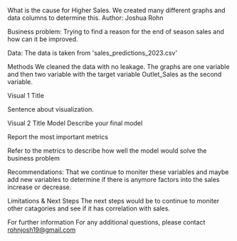 What is the cause for Higher Sales. 
We created many different graphs and data columns to determine this.
Author: Joshua Rohn

Business problem:
Trying to find a reason for the end of season sales and how can it be improved.

Data:
The data is taken from 'sales_predictions_2023.csv'

Methods
We cleaned the data with no leakage. The graphs are one variable and then two variable with the target variable Outlet_Sales as the second variable.

Visual 1 Title


Sentence about visualization.

Visual 2 Title
Model
Describe your final model

Report the most important metrics

Refer to the metrics to describe how well the model would solve the business problem

Recommendations:
That we continue to moniter these variables and maybe add new variables to determine if there is anymore factors into the sales increase or decrease. 

Limitations & Next Steps
The next steps would be to continue to moniter other catagories and see if it has correlation with sales. 

For further information
For any additional questions, please contact rohnjosh19@gmail.com
